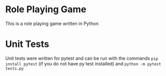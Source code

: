 # Role Playing Game
This is a role playing game written in Python

# Unit Tests
Unit tests were written for pytest and can be run with the commands
```pip install pytest``` (if you do not have py test installed)
and ```python -m pytest tests.py```
